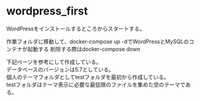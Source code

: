 # wordpress_first
WordPressをインストールするところからスタートする。  
 
作業フォルダに移動して、docker-compose up -dでWordPressとMySQLのコンテナが起動する
削除する際はdocker-compose down
  
下記ページを参考にして作成している。  
データベースのバージョンは5.7としている。  
個人のテーマフォルダとしてtestフォルダを最初から作成している。  
testフォルダはテーマ表示に必要な最低限のファイルを集めた空のテーマである。  
